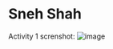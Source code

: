 # Sneh Shah

Activity 1 screnshot:
![image](https://github.com/snehshah09/ECE444-F2023-Assignment1/assets/52886440/6350b0ef-4451-4743-8e67-f4d5105541ee)
